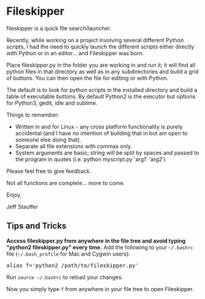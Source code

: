 Fileskipper
==============

fileskipper is a quick file search/launcher.

Recently, while working on a project involving several different Python scripts, I had the need to quickly launch the different scripts either directly with Python or in an editor... and Fileskipper was born.

Place fileskipper.py in the folder you are working in and run it; it will find all python files in that directory as well as in any subdirectories and build a grid of buttons. You can then open the file for editing or with Python.

The default is to look for python scripts in the installed directory and build a table of executable buttons. By default Python2 is the executor but options for Python3, gedit, idle and sublime.

Things to remember:
* Written in and for Linux - any cross platform functionality is purely accidental (and I have no intention of building that in but am open to someone else doing that).
* Separate all file extensions with commas only.
* System arguments are basic; string will be split by spaces and passed to the program in quotes (i.e. python myscript.py 'arg1' 'arg2') 

Please feel free to give feedback.

Not all functions are complete... more to come.

Enjoy,

Jeff Stauffer





Tips and Tricks
------------

**Access fileskipper.py from anywhere in the file tree and avoid typing "python2 fileskipper.py" every time.**
Add the following to your `~/.bashrc` file (`~/.bash_profile` for Mac and Cygwin users):

<pre>
alias f='python2 /path/to/fileskipper.py'
</pre>

Run `source ~/.bashrc` to reload your changes.

Now you simply type `f` from anywhere in your file tree to open Fileskipper.